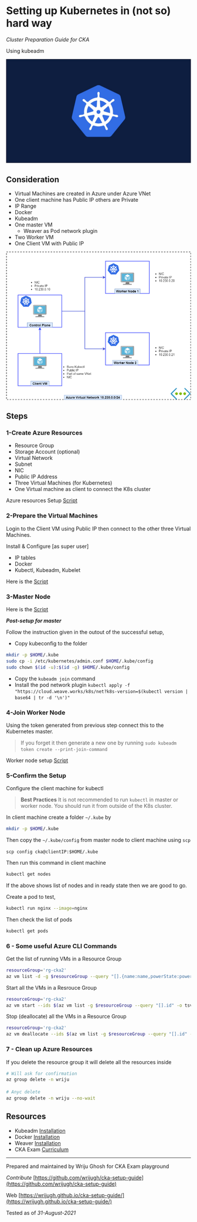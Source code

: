 # Setting up Kubernetes in (not so) hard way

*Cluster Preparation Guide for CKA*

Using kubeadm

![K8s](images/k8.jpg)

## Consideration

- Virtual Machines are created in Azure under Azure VNet
- One client machine has Public IP others are Private
- IP Range
- Docker
- Kubeadm
- One master VM
  - Weaver as Pod network plugin
- Two Worker VM
- One Client VM with Public IP

![Architecture](images/KubernetesCluster.png)

## Steps

### 1-Create Azure Resources

- Resource Group
- Storage Account (optional)
- Virtual Network
- Subnet
- NIC
- Public IP Address
- Three Virtual Machines (for Kubernetes)
- One Virtual machine as client to connect the K8s cluster

Azure resources Setup [Script](script-aug21/01-azure-cluster.sh)

### 2-Prepare the Virtual Machines

Login to the Client VM using Public IP then connect to the other three Virtual Machines.

Install & Configure [as super user]

- IP tables
- Docker
- Kubectl, Kubeadm, Kubelet

Here is the [Script](script-aug21/02-all-node-setup.sh)

### 3-Master Node

Here is the [Script](script-aug21/03-master-setup.sh)

***Post-setup for master***

Follow the instruction given in the outout of the successful setup,

- Copy kubeconfig to the folder
  
```sh
mkdir -p $HOME/.kube
sudo cp -i /etc/kubernetes/admin.conf $HOME/.kube/config
sudo chown $(id -u):$(id -g) $HOME/.kube/config
```

- Copy the `kubeadm join` command
- Install the pod network plugin
  `kubectl apply -f "https://cloud.weave.works/k8s/net?k8s-version=$(kubectl version | base64 | tr -d '\n')"`

### 4-Join Worker Node

Using the token generated from previous step connect this to the Kubernetes master.

> If you forget it then generate a new one by running `sudo kubeadm token create --print-join-command`

Worker node setup [Script](script-aug21/04-worker-setup.sh)

### 5-Confirm the Setup

Configure the client machine for kubectl

>**Best Practices** It is not recommended to run `kubectl` in master or worker node. You should run it from outside of the K8s cluster.

In client machine create a folder `~/.kube` by

```bash
mkdir -p $HOME/.kube
```

Then copy the `~/.kube/config` from master node to client machine using `scp`

`scp config cka@clientIP:$HOME/.kube`

Then run this command in client machine

```bash
kubectl get nodes 
```

If the above shows list of nodes and in ready state then we are good to go.

Create a pod to test,

```bash
kubectl run nginx --image=nginx
```

Then check the list of pods

```bash
kubectl get pods
```

### 6 - Some useful Azure CLI Commands

Get the list of running VMs in a Resource Group

```bash
resourceGroup='rg-cka2'
az vm list -d -g $resourceGroup --query "[].{name:name,powerState:powerState}" -o table
```

Start all the VMs in a Resrouce Group

```bash
resourceGroup='rg-cka2'
az vm start --ids $(az vm list -g $resourceGroup --query "[].id" -o tsv)
```

Stop (deallocate) all the VMs in a Resource Group

```bash
resourceGroup='rg-cka2'
az vm deallocate --ids $(az vm list -g $resourceGroup --query "[].id" -o tsv)
```

### 7 - Clean up Azure Resources

If you delete the resource group it will delete all the resources inside

```bash
# Will ask for confirmation
az group delete -n wriju

# Anyc delete 
az group delete -n wriju --no-wait 

```

## Resources

- Kubeadm [Installation](https://kubernetes.io/docs/setup/production-environment/tools/kubeadm/install-kubeadm/)
- Docker [Installation](https://docs.docker.com/engine/install/#server)
- Weaver [Installation](https://www.weave.works/docs/net/latest/kubernetes/kube-addon/)
- CKA Exam [Curriculum](https://github.com/cncf/curriculum)

---

Prepared and maintained by Wriju Ghosh for CKA Exam playground

*Contribute*
[https://github.com/wrijugh/cka-setup-guide](https://github.com/wrijugh/cka-setup-guide)

Web [https://wrijugh.github.io/cka-setup-guide/](https://wrijugh.github.io/cka-setup-guide/)

Tested as of *31-August-2021*
